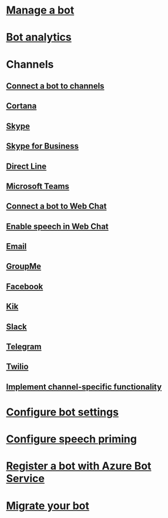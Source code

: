 # [Manage a bot](../bot-service-manage-overview.md)
# [Bot analytics](../bot-service-manage-analytics.md)
# Channels
## [Connect a bot to channels](../bot-service-manage-channels.md)
## [Cortana](../bot-service-channel-connect-cortana.md) 
## [Skype](../bot-service-channel-connect-skype.md)
## [Skype for Business](../bot-service-channel-connect-skypeforbusiness.md)
## [Direct Line](../bot-service-channel-connect-directline.md)
## [Microsoft Teams](https://msdn.microsoft.com/en-us/microsoft-teams/bots)
## [Connect a bot to Web Chat](../bot-service-channel-connect-webchat.md)
## [Enable speech in Web Chat](../bot-service-channel-connect-webchat-speech.md)
## [Email](../bot-service-channel-connect-email.md)
## [GroupMe](../bot-service-channel-connect-groupme.md) 
## [Facebook](../bot-service-channel-connect-facebook.md) 
## [Kik](../bot-service-channel-connect-kik.md) 
## [Slack](../bot-service-channel-connect-slack.md) 
## [Telegram](../bot-service-channel-connect-telegram.md) 
## [Twilio](../bot-service-channel-connect-twilio.md)
## [Implement channel-specific functionality](../v4sdk/bot-builder-channeldata.md)
# [Configure bot settings](../bot-service-manage-settings.md)
# [Configure speech priming](../bot-service-manage-speech-priming.md)
# [Register a bot with Azure Bot Service](../bot-service-quickstart-registration.md)
# [Migrate your bot](../bot-service-migrate-bot.md)
